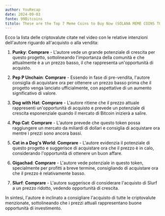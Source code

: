 ```yaml
---
author: YouRecap
date: 2024-09-03
fonte: 99Bitcoins
titolo: These are the Top 7 Meme Coins to Buy Now (SOLANA MEME COINS TO BUY NOW)
---
```


Ecco la lista delle criptovalute citate nel video con le relative intenzioni dell'autore riguardo all'acquisto o alla vendita:

1. **Punky**: **Comprare** - L'autore vede un grande potenziale di crescita per questo progetto, sottolineando l'importanza della comunità e che attualmente è a un prezzo basso, il che rappresenta un'opportunità di acquisto.

2. **Pep P Unchain**: **Comprare** - Essendo in fase di pre-vendita, l'autore consiglia di acquistare ora per ottenere un prezzo basso prima che il progetto venga lanciato ufficialmente, con aspettative di un aumento significativo di valore.

3. **Dog with Hat**: **Comprare** - L'autore ritiene che il prezzo attuale rappresenti un'opportunità di acquisto e prevede un potenziale di crescita esponenziale quando il mercato di Bitcoin inizierà a salire.

4. **Pop Cat**: **Comprare** - L'autore prevede che questo token possa raggiungere un mercato da miliardi di dollari e consiglia di acquistare ora mentre i prezzi sono ancora bassi.

5. **Cat in a Dog's World**: **Comprare** - L'autore evidenzia il potenziale di questo progetto e suggerisce di acquistare ora che il prezzo è in calo, considerando l'opportunità di ottenere un buon affare.

6. **Gigachad**: **Comprare** - L'autore vede potenziale in questo token, specialmente per profitti a breve termine, consigliando di acquistare ora che il prezzo è relativamente basso.

7. **Slurf**: **Comprare** - L'autore suggerisce di considerare l'acquisto di Slurf a un prezzo ridotto, vedendo opportunità di crescita.

In sintesi, l'autore è inclinato a consigliare l'acquisto di tutte le criptovalute menzionate, sottolineando che i prezzi attuali rappresentano buone opportunità di investimento.
